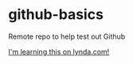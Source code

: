 # github-basics
Remote repo to help test out Github

[I'm learning this on lynda.com!](http://www.lynda.com)
